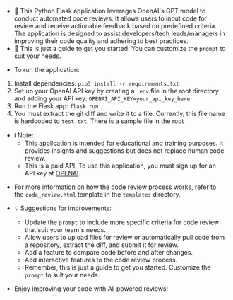 - 🐍 This Python Flask application leverages OpenAI's GPT model to conduct automated code reviews. It allows users to input code for review and receive actionable feedback based on predefined criteria. The application is designed to assist developers/tech leads/managers in improving their code quality and adhering to best practices.
- 📝 This is just a guide to get you started. You can customize the `prompt` to suit your needs.

* To run the application:

1. Install dependencies: `pip3 install -r requirements.txt`
2. Set up your OpenAI API key by creating a `.env` file in the root directory and adding your API key: `OPENAI_API_KEY=your_api_key_here`
3. Run the Flask app: `flask run`
4. You must extract the git diff and write it to a file. Currently, this file name is hardcoded to `test.txt`. There is a sample file in the root

- ℹ️ Note:
  - This application is intended for educational and training purposes. It provides insights and suggestions but does not replace human code review.
  - This is a paid API. To use this application, you must sign up for an API key at [OPENAI](https://platform.openai.com/overview).

* For more information on how the code review process works, refer to the `code_review.html` template in the `templates` directory.

* 💡 Suggestions for improvements:

  - Update the `prompt` to include more specific criteria for code review that suit your team's needs.
  - Allow users to upload files for review or automatically pull code from a repository, extract the diff, and submit it for review.
  - Add a feature to compare code before and after changes.
  - Add interactive features to the code review process.
  - Remember, this is just a guide to get you started. Customize the `prompt` to suit your needs.

* Enjoy improving your code with AI-powered reviews!
